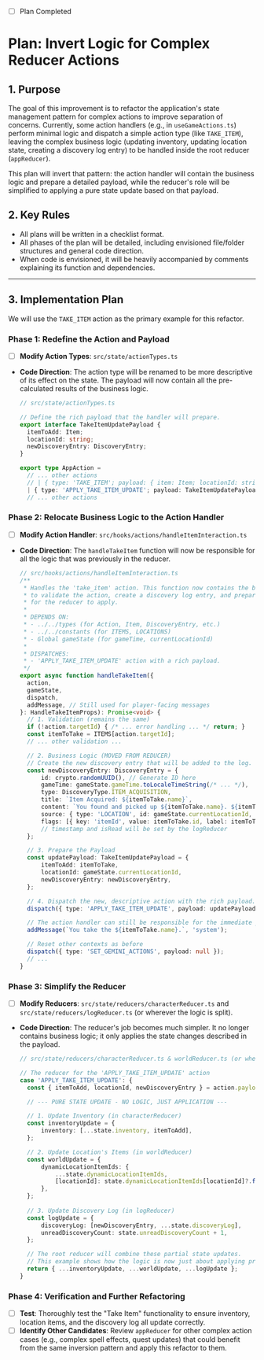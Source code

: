 - [ ] Plan Completed

# Plan: Invert Logic for Complex Reducer Actions

## 1. Purpose

The goal of this improvement is to refactor the application's state management pattern for complex actions to improve separation of concerns. Currently, some action handlers (e.g., in `useGameActions.ts`) perform minimal logic and dispatch a simple action type (like `TAKE_ITEM`), leaving the complex business logic (updating inventory, updating location state, creating a discovery log entry) to be handled inside the root reducer (`appReducer`).

This plan will invert that pattern: the action handler will contain the business logic and prepare a detailed payload, while the reducer's role will be simplified to applying a pure state update based on that payload.

## 2. Key Rules

-   All plans will be written in a checklist format.
-   All phases of the plan will be detailed, including envisioned file/folder structures and general code direction.
-   When code is envisioned, it will be heavily accompanied by comments explaining its function and dependencies.

---

## 3. Implementation Plan

We will use the `TAKE_ITEM` action as the primary example for this refactor.

### Phase 1: Redefine the Action and Payload

-   [ ] **Modify Action Types**: `src/state/actionTypes.ts`
-   **Code Direction**: The action type will be renamed to be more descriptive of its effect on the state. The payload will now contain all the pre-calculated results of the business logic.
    ```typescript
    // src/state/actionTypes.ts

    // Define the rich payload that the handler will prepare.
    export interface TakeItemUpdatePayload {
      itemToAdd: Item;
      locationId: string;
      newDiscoveryEntry: DiscoveryEntry;
    }

    export type AppAction =
      // ... other actions
      // | { type: 'TAKE_ITEM'; payload: { item: Item; locationId: string } } // <--- DEPRECATED
      | { type: 'APPLY_TAKE_ITEM_UPDATE'; payload: TakeItemUpdatePayload } // <--- NEW
      // ... other actions
    ```

### Phase 2: Relocate Business Logic to the Action Handler

-   [ ] **Modify Action Handler**: `src/hooks/actions/handleItemInteraction.ts`
-   **Code Direction**: The `handleTakeItem` function will now be responsible for all the logic that was previously in the reducer.
    ```typescript
    // src/hooks/actions/handleItemInteraction.ts
    /**
     * Handles the 'take_item' action. This function now contains the business logic
     * to validate the action, create a discovery log entry, and prepare a payload
     * for the reducer to apply.
     *
     * DEPENDS ON:
     * - ../../types (for Action, Item, DiscoveryEntry, etc.)
     * - ../../constants (for ITEMS, LOCATIONS)
     * - Global gameState (for gameTime, currentLocationId)
     *
     * DISPATCHES:
     * - 'APPLY_TAKE_ITEM_UPDATE' action with a rich payload.
     */
    export async function handleTakeItem({
      action,
      gameState,
      dispatch,
      addMessage, // Still used for player-facing messages
    }: HandleTakeItemProps): Promise<void> {
      // 1. Validation (remains the same)
      if (!action.targetId) { /* ... error handling ... */ return; }
      const itemToTake = ITEMS[action.targetId];
      // ... other validation ...

      // 2. Business Logic (MOVED FROM REDUCER)
      // Create the new discovery entry that will be added to the log.
      const newDiscoveryEntry: DiscoveryEntry = {
          id: crypto.randomUUID(), // Generate ID here
          gameTime: gameState.gameTime.toLocaleTimeString(/* ... */),
          type: DiscoveryType.ITEM_ACQUISITION,
          title: `Item Acquired: ${itemToTake.name}`,
          content: `You found and picked up ${itemToTake.name}. ${itemToTake.description}`,
          source: { type: 'LOCATION', id: gameState.currentLocationId, name: LOCATIONS[gameState.currentLocationId]?.name },
          flags: [{ key: 'itemId', value: itemToTake.id, label: itemToTake.name }],
          // timestamp and isRead will be set by the logReducer
      };

      // 3. Prepare the Payload
      const updatePayload: TakeItemUpdatePayload = {
          itemToAdd: itemToTake,
          locationId: gameState.currentLocationId,
          newDiscoveryEntry: newDiscoveryEntry,
      };

      // 4. Dispatch the new, descriptive action with the rich payload.
      dispatch({ type: 'APPLY_TAKE_ITEM_UPDATE', payload: updatePayload });

      // The action handler can still be responsible for the immediate player feedback.
      addMessage(`You take the ${itemToTake.name}.`, 'system');

      // Reset other contexts as before
      dispatch({ type: 'SET_GEMINI_ACTIONS', payload: null });
      // ...
    }
    ```

### Phase 3: Simplify the Reducer

-   [ ] **Modify Reducers**: `src/state/reducers/characterReducer.ts` and `src/state/reducers/logReducer.ts` (or wherever the logic is split).
-   **Code Direction**: The reducer's job becomes much simpler. It no longer contains business logic; it only applies the state changes described in the payload.
    ```typescript
    // src/state/reducers/characterReducer.ts & worldReducer.ts (or wherever state is managed)

    // The reducer for the 'APPLY_TAKE_ITEM_UPDATE' action
    case 'APPLY_TAKE_ITEM_UPDATE': {
      const { itemToAdd, locationId, newDiscoveryEntry } = action.payload;

      // --- PURE STATE UPDATE - NO LOGIC, JUST APPLICATION ---

      // 1. Update Inventory (in characterReducer)
      const inventoryUpdate = {
          inventory: [...state.inventory, itemToAdd],
      };

      // 2. Update Location's Items (in worldReducer)
      const worldUpdate = {
          dynamicLocationItemIds: {
              ...state.dynamicLocationItemIds,
              [locationId]: state.dynamicLocationItemIds[locationId]?.filter(id => id !== itemToAdd.id) || [],
          },
      };
      
      // 3. Update Discovery Log (in logReducer)
      const logUpdate = {
          discoveryLog: [newDiscoveryEntry, ...state.discoveryLog],
          unreadDiscoveryCount: state.unreadDiscoveryCount + 1,
      };

      // The root reducer will combine these partial state updates.
      // This example shows how the logic is now just about applying pre-calculated data.
      return { ...inventoryUpdate, ...worldUpdate, ...logUpdate };
    }
    ```

### Phase 4: Verification and Further Refactoring

-   [ ] **Test**: Thoroughly test the "Take Item" functionality to ensure inventory, location items, and the discovery log all update correctly.
-   [ ] **Identify Other Candidates**: Review `appReducer` for other complex action cases (e.g., complex spell effects, quest updates) that could benefit from the same inversion pattern and apply this refactor to them.